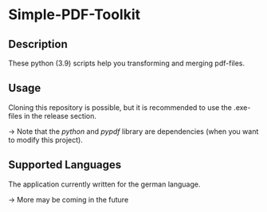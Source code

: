 # Simple-PDF-Toolkit
## Description
These python (3.9) scripts help you transforming and merging pdf-files.
## Usage
Cloning this repository is possible, but it is recommended to use the .exe-files in the release section.

-> Note that the *python* and *pypdf* library are dependencies (when you want to modify this project).
## Supported Languages
The application currently written for the german language.

-> More may be coming in the future
